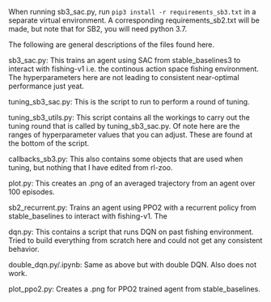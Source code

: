 When running sb3_sac.py, run `pip3 install -r requirements_sb3.txt` in a separate virtual environment. A corresponding requirements_sb2.txt will be made, but note that for SB2, you will need python 3.7. 

The following are general descriptions of the files found here.

sb3_sac.py: This trains an agent using SAC from stable_baselines3 to interact with fishing-v1 i.e. the continous action space fishing environment. The hyperparameters here are not leading to consistent near-optimal performance just yeat.

tuning_sb3_sac.py: This is the script to run to perform a round of tuning.

tuning_sb3_utils.py: This script contains all the workings to carry out the tuning round that is called by tuning_sb3_sac.py. Of note here are the ranges of hyperparameter values that you can adjust. These are found at the bottom of the script.

callbacks_sb3.py: This also contains some objects that are used when tuning, but nothing that I have edited from rl-zoo. 

plot.py: This creates an .png of an averaged trajectory from an agent over 100 episodes. 

sb2_recurrent.py: Trains an agent using PPO2 with a recurrent policy from stable_baselines to interact with fishing-v1. The 

dqn.py: This contains a script that runs DQN on past fishing environment. Tried to build everything from scratch here and could not get any consistent behavior.

double_dqn.py/.ipynb: Same as above but with double DQN. Also does not work.

plot_ppo2.py: Creates a .png for PPO2 trained agent from stable_baselines. 
